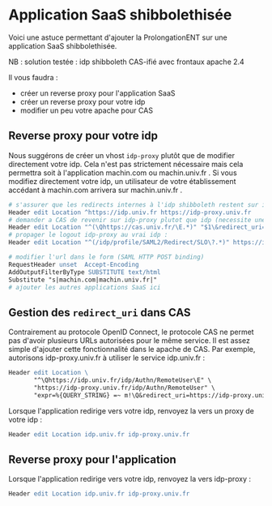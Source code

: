 # Application SaaS shibbolethisée

Voici une astuce permettant d'ajouter la ProlongationENT sur une application SaaS shibbolethisée.

NB : solution testée : idp shibboleth CAS-ifié avec frontaux apache 2.4

Il vous faudra :
- créer un reverse proxy pour l'application SaaS
- créer un reverse proxy pour votre idp
- modifier un peu votre apache pour CAS

## Reverse proxy pour votre idp

Nous suggérons de créer un vhost ```idp-proxy``` plutôt que de modifier directement votre idp.
Cela n'est pas strictement nécessaire mais cela permettra soit à l'application machin.com ou machin.univ.fr .
Si vous modifiez directement votre idp, un utilisateur de votre établissement accédant à machin.com arrivera sur machin.univ.fr .

```apache
# s'assurer que les redirects internes à l'idp shibboleth restent sur idp-proxy :
Header edit Location ^https://idp.univ.fr https://idp-proxy.univ.fr
# demander a CAS de revenir sur idp-proxy plutot que idp (necessite une modification dans CAS) :
Header edit Location "^(\Qhttps://cas.univ.fr/\E.*)" "$1\&redirect_uri=https://idp-proxy.univ.fr/idp/Authn/RemoteUser"
# propager le logout idp-proxy au vrai idp :
Header edit Location "^(/idp/profile/SAML2/Redirect/SLO\?.*)" https://idp.univ.fr/idp/profile/Logout

# modifier l'url dans le form (SAML HTTP POST binding)
RequestHeader unset  Accept-Encoding
AddOutputFilterByType SUBSTITUTE text/html
Substitute "s|machin.com|machin.univ.fr|"
# ajouter les autres applications SaaS ici
```

## Gestion des ```redirect_uri``` dans CAS

Contrairement au protocole OpenID Connect, le protocole CAS ne permet pas d'avoir plusieurs URLs autorisées pour le même service.
Il est assez simple d'ajouter cette fonctionnalité dans le apache de CAS.
Par exemple, autorisons idp-proxy.univ.fr à utiliser le service idp.univ.fr :

```apache
Header edit Location \
       "^\Qhttps://idp.univ.fr/idp/Authn/RemoteUser\E" \
       "https://idp-proxy.univ.fr/idp/Authn/RemoteUser" \
       "expr=%{QUERY_STRING} =~ m!\Q&redirect_uri=https://idp-proxy.univ.fr/idp/Authn/RemoteUser\E$!"       
```

Lorsque l'application redirige vers votre idp, renvoyez la vers un proxy de votre idp :

```apache
Header edit Location idp.univ.fr idp-proxy.univ.fr
```

## Reverse proxy pour l'application 

Lorsque l'application redirige vers votre idp, renvoyez la vers idp-proxy :

```apache
Header edit Location idp.univ.fr idp-proxy.univ.fr
```
